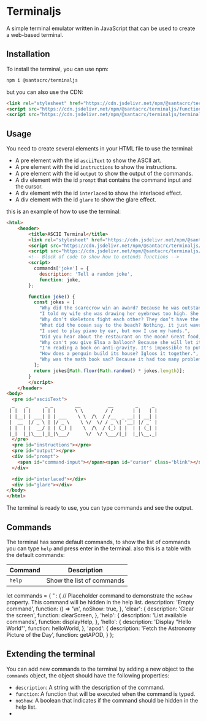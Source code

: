 # Terminaljs
A simple terminal emulator written in JavaScript that can be used to create a web-based terminal.

## Installation
To install the terminal, you can use npm:
```bash
npm i @santacrc/terminaljs
```
but you can also use the CDN:
```html
<link rel="stylesheet" href="https://cdn.jsdelivr.net/npm/@santacrc/terminaljs/terminal.css">
<script src="https://cdn.jsdelivr.net/npm/@santacrc/terminaljs/functions.js"></script>
<script src="https://cdn.jsdelivr.net/npm/@santacrc/terminaljs/terminal.js"></script>
```

## Usage
You need to create several elements in your HTML file to use the terminal:
- A pre element with the id `asciiText` to show the ASCII art.
- A pre element with the id `instructions` to show the instructions.
- A pre element with the id `output` to show the output of the commands.
- A div element with the id `prompt` that contains the command input and the cursor.
- A div element with the id `interlaced` to show the interlaced effect.
- A div element with the id `glare` to show the glare effect.
  
this is an example of how to use the terminal:
```html
<html>
    <header>
        <title>ASCII Terminal</title>
        <link rel="stylesheet" href="https://cdn.jsdelivr.net/npm/@santacrc/terminaljs/terminal.css">
        <script src="https://cdn.jsdelivr.net/npm/@santacrc/terminaljs/functions.js"></script>
        <script src="https://cdn.jsdelivr.net/npm/@santacrc/terminaljs/terminal.js"></script>
        <!-- Block of code to show how to extends functions -->
        <script> 
          commands['joke'] = {
            description: 'Tell a random joke',
            function: joke,
        };

        function joke() {
          const jokes = [
            "Why did the scarecrow win an award? Because he was outstanding in his field!",
            "I told my wife she was drawing her eyebrows too high. She looked surprised.",
            "Why don’t skeletons fight each other? They don’t have the guts.",
            "What did the ocean say to the beach? Nothing, it just waved.",
            "I used to play piano by ear, but now I use my hands.",
            "Did you hear about the restaurant on the moon? Great food, no atmosphere.",
            "Why can't you give Elsa a balloon? Because she will let it go.",
            "I'm reading a book on anti-gravity. It's impossible to put down!",
            "How does a penguin build its house? Igloos it together.",
            "Why was the math book sad? Because it had too many problems."
          ];
          return jokes[Math.floor(Math.random() * jokes.length)];
        }
        </script>
    </header>
<body>
  <pre id="asciiText">
  _    _      _ _        __          __        _     _ 
 | |  | |    | | |       \ \        / /       | |   | |
 | |__| | ___| | | ___    \ \  /\  / /__  _ __| | __| |
 |  __  |/ _ \ | |/ _ \    \ \/  \/ / _ \| '__| |/ _` |
 | |  | |  __/ | | (_) |    \  /\  / (_) | |  | | (_| |
 |_|  |_|\___|_|_|\___/      \/  \/ \___/|_|  |_|\__,_|
  </pre>
  <pre id="instructions"></pre>
  <pre id="output"></pre>
  <div id="prompt">
    <span id="command-input"></span><span id="cursor" class="blink"></span>
  </div>

  <div id="interlaced"></div>  
  <div id="glare"></div>
</body>
</html>
```
The terminal is ready to use, you can type commands and see the output.

## Commands
The terminal has some default commands, to show the list of commands you can type `help` and press enter in the terminal.
also this is a table with the default commands:

| Command | Description |
| --- | --- |
| `help` | Show the list of commands |
let commands = {
    '': {
        // Placeholder command to demonstrate the `noShow` property. This command will be hidden in the help list.
        description: 'Empty command',
        function: () => '\n',
        noShow: true,
    },
    'clear': {
        description: 'Clear the screen',
        function: clearScreen,
    },
    'help': {
        description: 'List available commands',
        function: displayHelp,
    },
    'hello': {
        description: 'Display "Hello World"',
        function: helloWorld,
    },
    'apod': {
        description: 'Fetch the Astronomy Picture of the Day',
        function: getAPOD,
    }
};

## Extending the terminal
You can add new commands to the terminal by adding a new object to the `commands` object, the object should have the following properties:
- `description`: A string with the description of the command.
- `function`: A function that will be executed when the command is typed.
- `noShow`: A boolean that indicates if the command should be hidden in the help list.
- 
